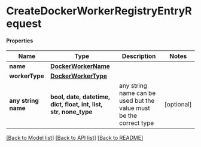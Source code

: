 # CreateDockerWorkerRegistryEntryRequest

#### Properties
Name | Type | Description | Notes
------------ | ------------- | ------------- | -------------
**name** | [**DockerWorkerName**](DockerWorkerName.md) |  | 
**workerType** | [**DockerWorkerType**](DockerWorkerType.md) |  | 
**any string name** | **bool, date, datetime, dict, float, int, list, str, none_type** | any string name can be used but the value must be the correct type | [optional]

[[Back to Model list]](../README.md#documentation-for-models) [[Back to API list]](../README.md#documentation-for-api-endpoints) [[Back to README]](../README.md)

